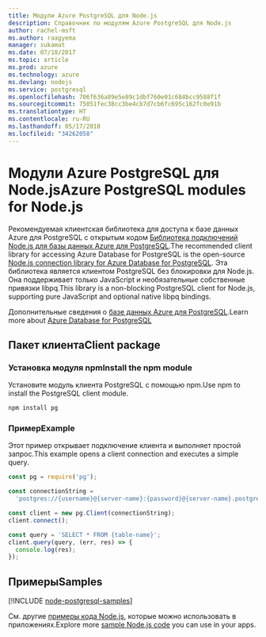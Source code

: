 ```yaml
---
title: Модули Azure PostgreSQL для Node.js
description: Справочник по модулям Azure PostgreSQL для Node.js
author: rachel-msft
ms.author: raagyema
manager: sukamat
ms.date: 07/18/2017
ms.topic: article
ms.prod: azure
ms.technology: azure
ms.devlang: nodejs
ms.service: postgresql
ms.openlocfilehash: 706f636a89e5e89c1dbf760e01c684bcc9588f1f
ms.sourcegitcommit: 75051fec38cc3be4cb7d7cb6fc695c162fc0e91b
ms.translationtype: HT
ms.contentlocale: ru-RU
ms.lasthandoff: 05/17/2018
ms.locfileid: "34262058"
---
```

# <a name="azure-postgresql-modules-for-nodejs"></a><span data-ttu-id="9011a-103">Модули Azure PostgreSQL для Node.js</span><span class="sxs-lookup"><span data-stu-id="9011a-103">Azure PostgreSQL modules for Node.js</span></span>

<span data-ttu-id="9011a-104">Рекомендуемая клиентская библиотека для доступа к базе данных Azure для PostgreSQL с открытым кодом [Библиотека подключений Node.js для базы данных Azure для PostgreSQL](https://www.npmjs.com/package/pg).</span><span class="sxs-lookup"><span data-stu-id="9011a-104">The recommended client library for accessing Azure Database for PostgreSQL is the open-source [Node.js connection library for Azure Database for PostgreSQL](https://www.npmjs.com/package/pg).</span></span> <span data-ttu-id="9011a-105">Эта библиотека является клиентом PostgreSQL без блокировки для Node.js. Она поддерживает только JavaScript и необязательные собственные привязки libpq.</span><span class="sxs-lookup"><span data-stu-id="9011a-105">This library is a non-blocking PostgreSQL client for Node.js, supporting pure JavaScript and optional native libpq bindings.</span></span>

<span data-ttu-id="9011a-106">Дополнительные сведения о [базе данных Azure для PostgreSQL](https://docs.microsoft.com/azure/postgresql/).</span><span class="sxs-lookup"><span data-stu-id="9011a-106">Learn more about [Azure Database for PostgreSQL](https://docs.microsoft.com/azure/postgresql/)</span></span>

## <a name="client-package"></a><span data-ttu-id="9011a-107">Пакет клиента</span><span class="sxs-lookup"><span data-stu-id="9011a-107">Client package</span></span>

### <a name="install-the-npm-module"></a><span data-ttu-id="9011a-108">Установка модуля npm</span><span class="sxs-lookup"><span data-stu-id="9011a-108">Install the npm module</span></span>

<span data-ttu-id="9011a-109">Установите модуль клиента PostgreSQL с помощью npm.</span><span class="sxs-lookup"><span data-stu-id="9011a-109">Use npm to install the PostgreSQL client module.</span></span>

```bash
npm install pg
```   

### <a name="example"></a><span data-ttu-id="9011a-110">Пример</span><span class="sxs-lookup"><span data-stu-id="9011a-110">Example</span></span>

<span data-ttu-id="9011a-111">Этот пример открывает подключение клиента и выполняет простой запрос.</span><span class="sxs-lookup"><span data-stu-id="9011a-111">This example opens a client connection and executes a simple query.</span></span>

```javascript
const pg = require('pg');

const connectionString =
  'postgres://{username}@{server-name}:{password}@{server-name}.postgres.database.azure.com:5432/{database-name}?ssl=true';

const client = new pg.Client(connectionString);
client.connect();

const query = 'SELECT * FROM {table-name}';
client.query(query, (err, res) => {
  console.log(res);
});
```

## <a name="samples"></a><span data-ttu-id="9011a-112">Примеры</span><span class="sxs-lookup"><span data-stu-id="9011a-112">Samples</span></span>

[!INCLUDE [node-postgresql-samples](../docs-ref-conceptual/includes/postgresql-samples.md)]

<span data-ttu-id="9011a-113">См. другие [примеры кода Node.js](https://azure.microsoft.com/resources/samples/?platform=nodejs), которые можно использовать в приложениях.</span><span class="sxs-lookup"><span data-stu-id="9011a-113">Explore more [sample Node.js code](https://azure.microsoft.com/resources/samples/?platform=nodejs) you can use in your apps.</span></span>
